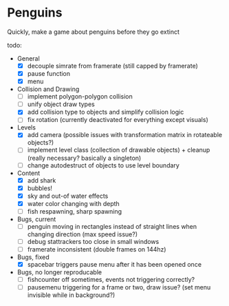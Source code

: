# Penguins

Quickly, make a game about penguins before they go extinct

todo:
- General
  - [x] decouple simrate from framerate (still capped by framerate)
  - [x] pause function
  - [x] menu
- Collision and Drawing
  - [ ] implement polygon-polygon collision
  - [ ] unify object draw types
  - [x] add collision type to objects and simplify collision logic
  - [ ] fix rotation (currently deactivated for everything except visuals)
- Levels
  - [x] add camera (possible issues with transformation matrix in rotateable objects?)
  - [ ] implement level class (collection of drawable objects) + cleanup (really necessary? basically a singleton)
  - [ ] change autodestruct of objects to use level boundary
- Content
  - [x] add shark
  - [x] bubbles!
  - [x] sky and out-of water effects
  - [x] water color changing with depth
  - [ ] fish respawning, sharp spawning
- Bugs, current
  - [ ] penguin moving in rectangles instead of straight lines when changing direction (max speed issue?)
  - [ ] debug stattrackers too close in small windows
  - [ ] framerate inconsistent (double frames on 144hz)
- Bugs, fixed
  - [x] spacebar triggers pause menu after it has been opened once
- Bugs, no longer reproducable
  - [ ] fishcounter off sometimes, events not triggering correctly?
  - [ ] pausemenu triggering for a frame or two, draw issue? (set menu invisible while in background?)
